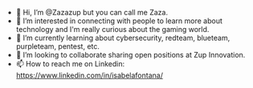 - 👋 Hi, I’m @Zazazup but you can call me Zaza.
- 👀 I’m interested in connecting with people to learn more about technology and I'm really curious about the gaming world.
- 🌱 I’m currently learning about cybersecurity, redteam, blueteam, purpleteam, pentest, etc.
- 💞️ I’m looking to collaborate sharing open positions at Zup Innovation. 
- 📫 How to reach me on Linkedin: https://www.linkedin.com/in/isabelafontana/

<!---
Zazazup/Zazazup is a ✨ special ✨ repository because its `README.md` (this file) appears on your GitHub profile.
You can click the Preview link to take a look at your changes.
--->

